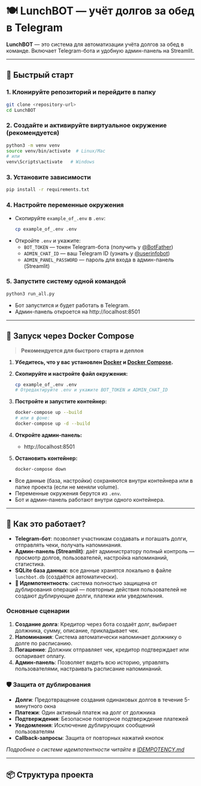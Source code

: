 # 🍽️ LunchBOT — учёт долгов за обед в Telegram

**LunchBOT** — это система для автоматизации учёта долгов за обед в команде. Включает Telegram-бота и удобную админ-панель на Streamlit.

---

## 🚀 Быстрый старт

### 1. Клонируйте репозиторий и перейдите в папку
```bash
git clone <repository-url>
cd LunchBOT
```

### 2. Создайте и активируйте виртуальное окружение (рекомендуется)
```bash
python3 -m venv venv
source venv/bin/activate  # Linux/Mac
# или
venv\Scripts\activate   # Windows
```

### 3. Установите зависимости
```bash
pip install -r requirements.txt
```

### 4. Настройте переменные окружения
- Скопируйте `example_of_.env` в `.env`:
  ```bash
  cp example_of_.env .env
  ```
- Откройте `.env` и укажите:
  - `BOT_TOKEN` — токен Telegram-бота (получить у [@BotFather](https://t.me/BotFather))
  - `ADMIN_CHAT_ID` — ваш Telegram ID (узнать у [@userinfobot](https://t.me/userinfobot))
  - `ADMIN_PANEL_PASSWORD` — пароль для входа в админ-панель (Streamlit)

### 5. Запустите систему одной командой
```bash
python3 run_all.py
```
- Бот запустится и будет работать в Telegram.
- Админ-панель откроется на http://localhost:8501

---

## 🐳 Запуск через Docker Compose

> **Рекомендуется для быстрого старта и деплоя**

1. **Убедитесь, что у вас установлен [Docker](https://www.docker.com/) и [Docker Compose](https://docs.docker.com/compose/).**

2. **Скопируйте и настройте файл окружения:**
   ```bash
   cp example_of_.env .env
   # Отредактируйте .env и укажите BOT_TOKEN и ADMIN_CHAT_ID
   ```

3. **Постройте и запустите контейнер:**
   ```bash
   docker-compose up --build
   # или в фоне:
   docker-compose up -d --build
   ```

4. **Откройте админ-панель:**
   - http://localhost:8501

5. **Остановить контейнер:**
   ```bash
   docker-compose down
   ```

- Все данные (база, настройки) сохраняются внутри контейнера или в папке проекта (если не меняли volume).
- Переменные окружения берутся из `.env`.
- Бот и админ-панель работают внутри одного контейнера.

---

## 🧐 Как это работает?

- **Telegram-бот**: позволяет участникам создавать и погашать долги, отправлять чеки, получать напоминания.
- **Админ-панель (Streamlit)**: даёт администратору полный контроль — просмотр долгов, пользователей, настройка напоминаний, статистика.
- **SQLite база данных**: все данные хранятся локально в файле `lunchbot.db` (создаётся автоматически).
- **🔄 Идемпотентность**: система полностью защищена от дублирования операций — повторные действия пользователей не создают дублирующие долги, платежи или уведомления.

### Основные сценарии
1. **Создание долга**: Кредитор через бота создаёт долг, выбирает должника, сумму, описание, прикладывает чек.
2. **Напоминания**: Система автоматически напоминает должнику о долге по расписанию.
3. **Погашение**: Должник отправляет чек, кредитор подтверждает или оспаривает оплату.
4. **Админ-панель**: Позволяет видеть всю историю, управлять пользователями, настраивать расписание напоминаний.

### 🛡️ Защита от дублирования
- **Долги**: Предотвращение создания одинаковых долгов в течение 5-минутного окна
- **Платежи**: Один активный платеж на долг от должника
- **Подтверждения**: Безопасное повторное подтверждение платежей
- **Уведомления**: Исключение дублирующих сообщений пользователям
- **Callback-запросы**: Защита от повторных нажатий кнопок

*Подробнее о системе идемпотентности читайте в [IDEMPOTENCY.md](IDEMPOTENCY.md)*

---

## 📦 Структура проекта

```